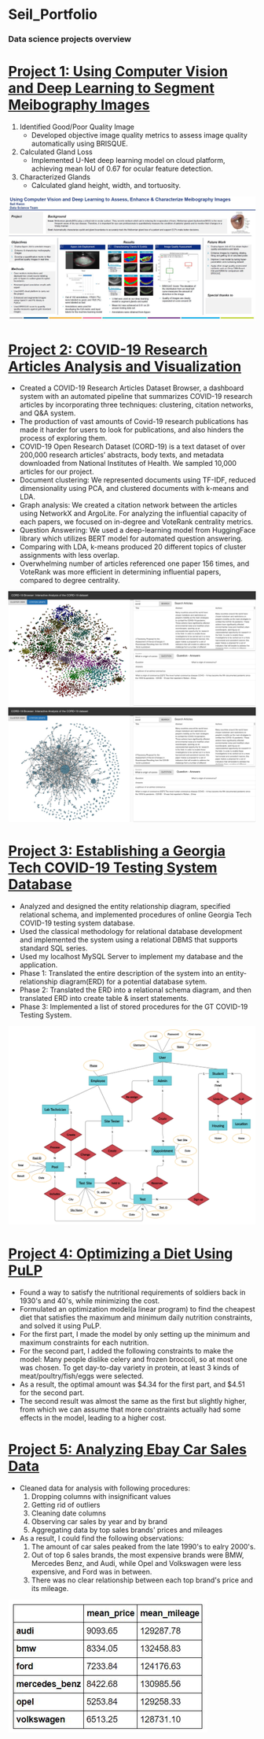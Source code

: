 # Seil_Portfolio
### Data science projects overview

# [Project 1: Using Computer Vision and Deep Learning to Segment Meibography Images](https://github.com/Phinehas312/Using-Computer-Vision-and-Deep-Learning-to-Segment-Meibography-Images.git)
1. Identified Good/Poor Quality Image
    - Developed objective image quality metrics to assess image quality automatically using BRISQUE.
2. Calculated Gland Loss
    - Implemented U-Net deep learning model on cloud platform, achieving mean IoU of 0.67 for ocular feature detection.
4. Characterized Glands
    - Calculated gland height, width, and tortuosity.

![](https://github.com/Phinehas312/Seil_Portfolio/blob/main/images/Alcon-poster2.JPG)

# [Project 2: COVID-19 Research Articles Analysis and Visualization](https://github.com/Phinehas312/COVID19_Research_Articles_Analysis_and_Visualization/tree/main/CORD19)
* Created a COVID-19 Research Articles Dataset Browser, a dashboard system with an automated pipeline that summarizes COVID-19 research articles by incorporating three techniques: clustering, citation networks, and Q&A system.
* The production of vast amounts of Covid-19 research publications has made it harder for users to look for publications, and also hinders the process of exploring them.
* COVID-19 Open Research Dataset (CORD-19) is a text dataset of over 200,000 research articles’ abstracts, body texts, and metadata downloaded from National Institutes of Health. We sampled 10,000 articles for our project.
* Document clustering: We represented documents using TF-IDF, reduced dimensionality using PCA, and clustered documents with k-means and LDA.
* Graph analysis: We created a citation network between the articles using NetworkX and ArgoLite. For analyzing the influential capacity of each papers, we focused on in-degree and VoteRank centrality metrics.
* Question Answering: We used a deep-learning model from HuggingFace library which utilizes BERT model for automated question answering.
* Comparing with LDA, k-means produced 20 different topics of cluster assignments with less overlap.
* Overwhelming number of articles referenced one paper 156 times, and VoteRank was more efficient in determining influential papers, compared to degree centrality.

![](https://github.com/Phinehas312/Seil_Portfolio/blob/main/images/doc_clustering.png)
![](https://github.com/Phinehas312/Seil_Portfolio/blob/main/images/citation_graph.png)

# [Project 3: Establishing a Georgia Tech COVID-19 Testing System Database](https://github.com/Phinehas312/GT_COVID19_TestingSystemDB)
* Analyzed and designed the entity relationship diagram, specified relational schema, and implemented procedures of online Georgia Tech COVID-19 testing system database.
* Used the classical methodology for relational database development and implemented the system using a relational DBMS that supports standard SQL series.
* Used my localhost MySQL Server to implement my database and the application.
* Phase 1: Translated the entire description of the system into an entity-relationship diagram(ERD) for a potential database sytem.
* Phase 2: Translated the ERD into a relational schema diagram, and then translated ERD into create table & insert statements.
* Phase 3: Implemented a list of stored procedures for the GT COVID-19 Testing System.

![](https://github.com/Phinehas312/Seil_Portfolio/blob/main/images/Phase%201%20ERD.jpg)

# [Project 4: Optimizing a Diet Using PuLP](https://github.com/Phinehas312/Optimizing_diet)
* Found a way to satisfy the nutritional requirements of soldiers back in 1930's and 40's, while minimizing the cost.
* Formulated an optimization model(a linear program) to find the cheapest diet that satisfies the maximum and minimum daily nutrition constraints, and solved it using PuLP.
* For the first part, I made the model by only setting up the minimum and maximum constraints for each nutrition.
* For the second part, I added the following constraints to make the model: Many people dislike celery and frozen broccoli, so at most one was chosen. To get day-to-day variety in protein, at least 3 kinds of meat/poultry/fish/eggs were selected.
* As a result, the optimal amount was $4.34 for the first part, and $4.51 for the second part.
* The second result was almost the same as the first but slightly higher, from which we can assume that more constraints actually had some effects in the model, leading to a higher cost.

# [Project 5: Analyzing Ebay Car Sales Data](https://github.com/Phinehas312/Ebay_car_sales/blob/main/Ebay_car_sales.ipynb)
* Cleaned data for analysis with following procedures:
    1. Dropping columns with insignificant values
    2. Getting rid of outliers
    3. Cleaning date columns
    4. Observing car sales by year and by brand
    5. Aggregating data by top sales brands' prices and mileages
* As a result, I could find the following observations:
    1. The amount of car sales peaked from the late 1990's to ealry 2000's.
    2. Out of top 6 sales brands, the most expensive brands were BMW, Mercedes Benz, and Audi, while Opel and Volkswagen were less expensive, and Ford was in between.
    3. There was no clear relationship between each top brand's price and its mileage.
    
![](https://github.com/Phinehas312/Seil_Portfolio/blob/main/images/ebay_price_mileage2.JPG)
